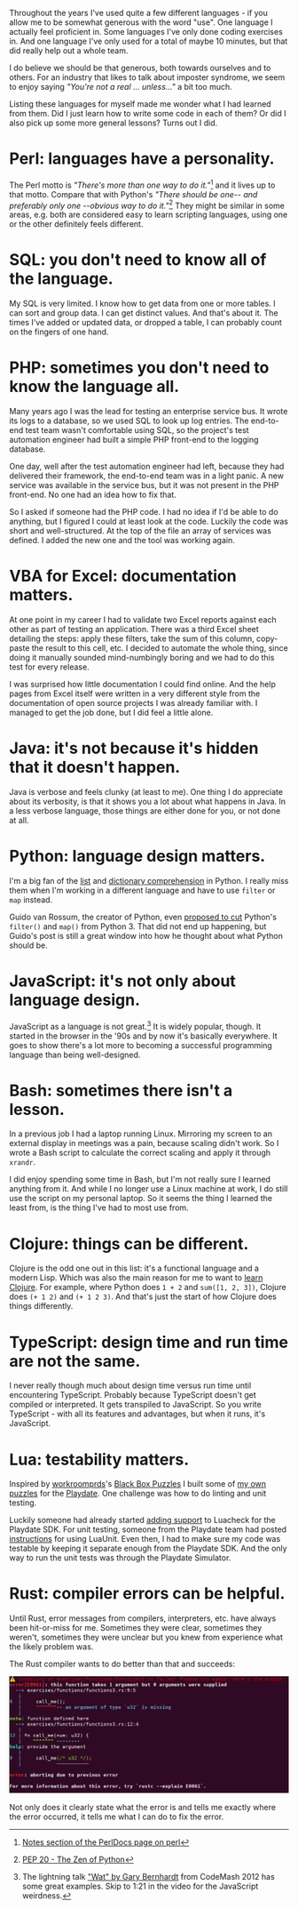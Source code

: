 <!--
.. title: A lesson from every language I've used
.. slug: a-lesson-from-every-programming-language-ive-used
.. date: 2023-12-29
.. tags: programming, python, clojure
.. category: programming & test automation
.. link: 
.. description: 
.. type: text
-->

Throughout the years I've used quite a few different languages - if you allow me to be somewhat generous with the word "use". One language I actually feel proficient in. Some languages I've only done coding exercises in. And one language I've only used for a total of maybe 10 minutes, but that did really help out a whole team.

I do believe we should be that generous, both towards ourselves and to others. For an industry that likes to talk about imposter syndrome, we seem to enjoy saying *"You're not a real ... unless..."* a bit too much.

Listing these languages for myself made me wonder what I had learned from them. Did I just learn how to write some code in each of them? Or did I also pick up some more general lessons? Turns out I did.


<!-- TEASER_END -->


# Perl: languages have a personality.
The Perl motto is *"There's more than one way to do it."*[^1] and it lives up to that motto. Compare that with Python's *"There should be one-- and preferably only one --obvious way to do it."*[^2] They might be similar in some areas, e.g. both are considered easy to learn scripting languages, using one or the other definitely feels different.

[^1]: [Notes section of the PerlDocs page on perl](https://perldoc.perl.org/perl#NOTES)
[^2]: [PEP 20 - The Zen of Python](https://peps.python.org/pep-0020/)


# SQL: you don't need to know all of the language.
My SQL is very limited. I know how to get data from one or more tables. I can sort and group data. I can get distinct values. And that's about it. The times I've added or updated data, or dropped a table, I can probably count on the fingers of one hand.


# PHP: sometimes you don't need to know the language all.
Many years ago I was the lead for testing an enterprise service bus. It wrote its logs to a database, so we used SQL to look up log entries. The end-to-end test team wasn't comfortable using SQL, so the project's test automation engineer had built a simple PHP front-end to the logging database.

One day, well after the test automation engineer had left, because they had delivered their framework, the end-to-end team was in a light panic. A new service was available in the service bus, but it was not present in the PHP front-end. No one had an idea how to fix that.

So I asked if someone had the PHP code. I had no idea if I'd be able to do anything, but I figured I could at least look at the code. Luckily the code was short and well-structured. At the top of the file an array of services was defined. I added the new one and the tool was working again.


# VBA for Excel: documentation matters.
At one point in my career I had to validate two Excel reports against each other as part of testing an application. There was a third Excel sheet detailing the steps: apply these filters, take the sum of this column, copy-paste the result to this cell, etc. I decided to automate the whole thing, since doing it manually sounded mind-numbingly boring and we had to do this test for every release.

I was surprised how little documentation I could find online. And the help pages from Excel itself were written in a very different style from the documentation of open source projects I was already familiar with. I managed to get the job done, but I did feel a little alone.


# Java: it's not because it's hidden that it doesn't happen.
Java is verbose and feels clunky (at least to me). One thing I do appreciate about its verbosity, is that it shows you a lot about what happens in Java. In a less verbose language, those things are either done for you, or not done at all.


# Python: language design matters.
I'm a big fan of the [list](https://realpython.com/list-comprehension-python/) and [dictionary comprehension](https://realpython.com/iterate-through-dictionary-python/#iterating-through-dictionaries-comprehension-examples) in Python. I really miss them when I'm working in a different language and have to use `filter` or `map` instead.

Guido van Rossum, the creator of Python, even [proposed to cut](https://www.artima.com/weblogs/viewpost.jsp?thread=98196) Python's `filter()` and `map()` from Python 3. That did not end up happening, but Guido's post is still a great window into how he thought about what Python should be.


# JavaScript: it's not only about language design.
JavaScript as a language is not great.[^3] It is widely popular, though. It started in the browser in the '90s and by now it's basically everywhere. It goes to show there's a lot more to becoming a successful programming language than being well-designed.

[^3]: The lightning talk ["Wat" by Gary Bernhardt](https://www.destroyallsoftware.com/talks/wat) from CodeMash 2012 has some great examples. Skip to 1:21 in the video for the JavaScript weirdness.


# Bash: sometimes there isn't a lesson.
In a previous job I had a laptop running Linux. Mirroring my screen to an external display in meetings was a pain, because scaling didn't work. So I wrote a Bash script to calculate the correct scaling and apply it through `xrandr`.

I did enjoy spending some time in Bash, but I'm not really sure I learned anything from it. And while I no longer use a Linux machine at work, I do still use the script on my personal laptop. So it seems the thing I learned the least from, is the thing I've had to most use from.


# Clojure: things can be different.
Clojure is the odd one out in this list: it's a functional language and a modern Lisp. Which was also the main reason for me to want to [learn Clojure](link://slug/learning-clojure). For example, where Python does `1 + 2` and `sum([1, 2, 3])`, Clojure does `(+ 1 2)` and `(+ 1 2 3)`. And that's just the start of how Clojure does things differently.


# TypeScript: design time and run time are not the same.
I never really though much about design time versus run time until encountering TypeScript. Probably because TypeScript doesn't get compiled or interpreted. It gets transpiled to JavaScript. So you write TypeScript - with all its features and advantages, but when it runs, it's JavaScript.


# Lua: testability matters.
Inspired by [workroomprds](https://www.workroom-productions.com/)'s [Black Box Puzzles](http://blackboxpuzzles.workroomprds.com/) I built some of [my own puzzles](https://github.com/j19sch/playdate-blackbox-puzzles) for the [Playdate](https://play.date/). One challenge was how to do linting and unit testing.

Luckily someone had already started [adding support](https://devforum.play.date/t/playdate-sdk-support-for-luacheck/6887) to Luacheck for the Playdate SDK. For unit testing, someone from the Playdate team had posted [instructions](https://devforum.play.date/t/unit-testing-game-lib/2083/2) for using LuaUnit. Even then, I had to make sure my code was testable by keeping it separate enough from the Playdate SDK. And the only way to run the unit tests was through the Playdate Simulator.


# Rust: compiler errors can be helpful.
Until Rust, error messages from compilers, interpreters, etc. have always been hit-or-miss for me. Sometimes they were clear, sometimes they weren't, sometimes they were unclear but you knew from experience what the likely problem was.

The Rust compiler wants to do better than that and succeeds:

![screenshot of an error from the Rust compiler, which shows clearly where the error happened, how to fix the error, and what command to run to get more information about the type of error](/images/2023/lessons-languages/rust-compiler-error.png)

Not only does it clearly state what the error is and tells me exactly where the error occurred, it tells me what I can do to fix the error.

